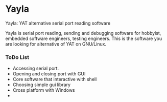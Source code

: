 # Yayla
Yayla: YAT alternative serial port reading software

Yayla is serial port reading, sending and debugging software for hobbyist, embedded software engineers, testing engineers.
This is the software you are looking for alternative of YAT on GNU/Linux.

### ToDo List

* Accessing serial port.
* Opening and closing port with GUI
* Core software that interactive with shell
* Choosing simple gui library
* Cross platform with Windows
*  
